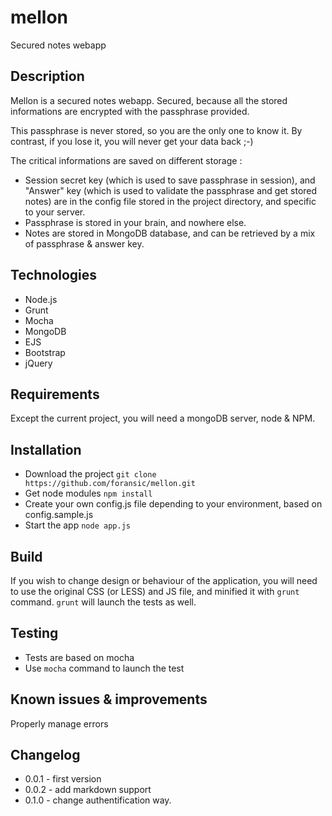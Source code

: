 # mellon
Secured notes webapp

## Description

Mellon is a secured notes webapp. Secured, because all the stored informations are encrypted with the passphrase provided.

This passphrase is never stored, so you are the only one to know it. By contrast, if you lose it, you will never get your data back ;-)

The critical informations are saved on different storage :
- Session secret key (which is used to save passphrase in session), and "Answer" key (which is used to validate the passphrase and get stored notes) are in the config file stored in the project directory, and specific to your server.
- Passphrase is stored in your brain, and nowhere else.
- Notes are stored in MongoDB database, and can be retrieved by a mix of passphrase & answer key.

## Technologies
- Node.js
- Grunt
- Mocha
- MongoDB
- EJS
- Bootstrap
- jQuery

## Requirements
Except the current project, you will need a mongoDB server, node & NPM.

## Installation
- Download the project `git clone https://github.com/foransic/mellon.git`
- Get node modules `npm install`
- Create your own config.js file depending to your environment, based on config.sample.js
- Start the app `node app.js`

## Build

If you wish to change design or behaviour of the application, you will need to use the original CSS (or LESS) and JS file, and minified it with `grunt` command.
`grunt` will launch the tests as well.


## Testing
- Tests are based on mocha
- Use `mocha` command to launch the test

## Known issues & improvements
Properly manage errors

## Changelog
- 0.0.1 - first version
- 0.0.2 - add markdown support
- 0.1.0 - change authentification way.
